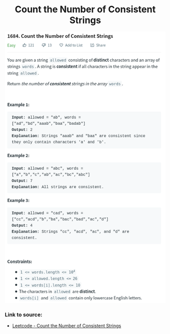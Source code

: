 <h1 align="center">Count the Number of Consistent Strings</h1>

![alt text](https://raw.githubusercontent.com/matthew01lokiet/Github-repos-images/main/Algs/String/qbR5Sagx_o.png)


### Link to source: 
- <a href="https://leetcode.com/problems/count-the-number-of-consistent-strings/">Leetcode - Count the Number of Consistent Strings</a>

